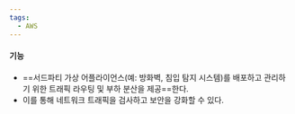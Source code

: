 ```yaml
---
tags:
  - AWS
---
```


#### **기능**

- ==서드파티 가상 어플라이언스(예: 방화벽, 침입 탐지 시스템)를 배포하고 관리하기 위한 트래픽 라우팅 및 부하 분산을 제공==한다.
- 이를 통해 네트워크 트래픽을 검사하고 보안을 강화할 수 있다.